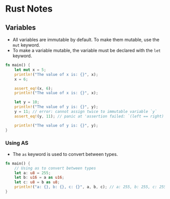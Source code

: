 # Rust Notes

## Variables

- All variables are immutable by default. To make them mutable, use the `mut` keyword.
- To make a variable mutable, the variable must be declared with the `let` keyword.

```rust
fn main() {
    let mut x = 5;
    println!("The value of x is: {}", x);
    x = 6;

    assert_eq!(x, 6);
    println!("The value of x is: {}", x);

    let y = 10;
    println!("The value of y is: {}", y);
    y = 11; // error: cannot assign twice to immutable variable `y`
    assert_eq!(y, 11); // panic at 'assertion failed: `(left == right)` left: `10`, right: `11`'

    println!("The value of y is: {}", y);
}
```

### Using AS

- The `as` keyword is used to convert between types.

```rust
fn main() {
    // Using as to convert between types
    let a: u8 = 255;
    let b: u16 = a as u16;
    let c: u8 = b as u8;
    println!("a: {}, b: {}, c: {}", a, b, c); // a: 255, b: 255, c: 255
}
```
